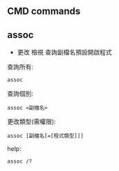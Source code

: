 ## CMD commands
  ## assoc
  - 更改 檢視 查詢副檔名預設開啟程式

查詢所有:
```
assoc
```
查詢個別:
```
assoc <副檔名>
```
更改類型(需權限):
```
assoc [副檔名[=[程式類型]]]
```
help:
```
assoc /?
```
